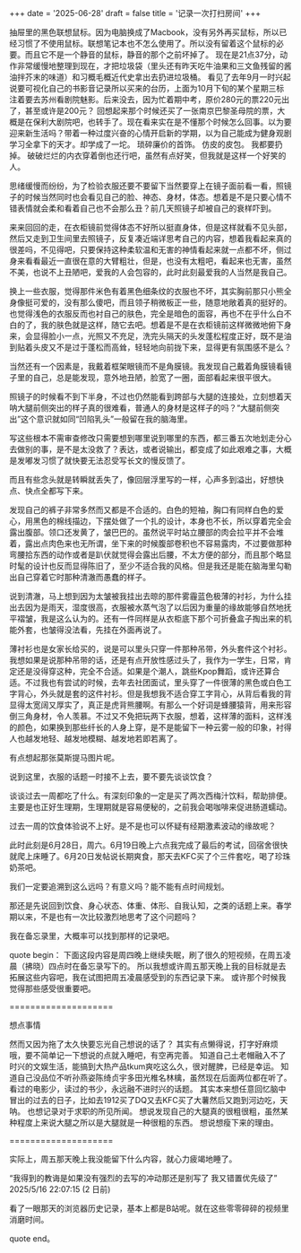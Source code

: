 +++
date = '2025-06-28'
draft = false
title = '记录一次打扫房间'
+++

抽屉里的黑色联想鼠标。因为电脑换成了Macbook，没有另外再买鼠标，所以已经习惯了不使用鼠标。联想笔记本也不怎么使用了。所以没有留着这个鼠标的必要。而且它不是一个静音的鼠标，静音的那个之前坏掉了。
现在是21点37分，动作非常缓慢地整理到现在，才把垃圾袋（里头还有昨天吃牛油果和三文鱼残留的酱油拌芥末的味道）和习概毛概近代史拿出去扔进垃圾桶。
看见了去年9月一时兴起说要可视化自己的书影音记录所以买来的台历，上面为10月下旬的某个星期三标注着要去苏州看剧院魅影。后来没去，因为忙着期中考，原价280元的票220元出了，甚至或许是200元？
回想起来那个时候还买了一张南京巴黎圣母院的票，大概是在保利大剧院吧，也转手了。现在看来实在是不懂那个时候怎么回事。以为要迎来新生活吗？带着一种过度兴奋的心情开启新的学期，以为自己能成为健身观剧学习全拿下的天才。却学成了一坨。
琐碎廉价的首饰。
仿皮的皮包。
我都要扔掉。
破破烂烂的内衣穿着倒也还行吧，虽然有点好笑，但我就是这样一个好笑的人。

思绪缓慢而纷纷，为了检验衣服还要不要留下当然要穿上在镜子面前看一看，照镜子的时候当然同时也会看见自己的脸、神态、身材，体态。想着是不是只要心情不错表情就会柔和看着自己也不会那么丑？前几天照镜子却被自己的衰样吓到。

来来回回的走，在衣柜镜前觉得体态不好所以挺直身体，但是这样就看不见头部，然后又走到卫生间里去照镜子，反复凑近端详思考自己的内容，想着我看起来真的很差吗，不见得吧，只要保持这种柔软温和无害的神情看起来就一点都不坏，侧过身来看看最近一直很在意的大臂粗壮，但是，也没有太粗吧，看起来也无害，虽然不美，也说不上丑陋吧，爱我的人会包容的，此时此刻最爱我的人当然是我自己。

换上一些衣服，觉得那件米色有着黑色细条纹的衣服也不坏，其实胸前那只小熊全身像挺可爱的，没有那么傻吧，而且领子稍微板正一些，随意地敞着真的挺好的。也觉得浅色的衣服反而也衬自己的肤色，完全是暗色的面容，再也不在乎什么白不白的了，我的肤色就是这样，随它去吧。想着是不是在衣柜镜前这样微微地俯下身来，会显得脸小一点，光照又不充足，洗完头隔天的头发蓬松程度正好，既不是油到贴着头皮又不是过于蓬松而高耸，轻轻地向前拢下来，显得更有氛围感不是么？

当然还有一个因素是，我戴着框架眼镜而不是角膜镜。我发现自己戴着角膜镜看镜子里的自己，总是能发现，意外地丑陋，脸宽了一圈，面部看起来很平很大。

照镜子的时候看不到下半身，不过也仍然能看到跨部与大腿的连接处，立刻想着天呐大腿前侧突出的样子真的很难看，普通人的身材是这样子的吗？“大腿前侧突出”这个意识就如同“凹陷乳头”一般留在我的脑海里。

写这些根本不需审查修改只需要想到哪里说到哪里的东西，都三番五次地划走分心去做别的事，是不是太没救了？表达，或者说输出，都变成了如此艰难之事，大概是发嘟发习惯了就快要无法忍受写长文的慢反馈了。

而且有些念头就是转瞬就丢失了，像回层浮里写的一样，心声多到溢出，好想快点、快点全都写下来。

发现自己的裤子非常多然而又都是不合适的。白色的短袖，胸口有同样白色的爱心，用黑色的棉线描边，下摆处做了一个扎的设计，本身也不长，所以穿着完全会露出腹部。领口还发黄了，皱巴巴的。虽然说平时站立腰部的肉会拉平并不会堆着，露出点肉色来也无所谓，坐下来的时候腹部卷积也不容易露肉，不过要做那种弯腰拾东西的动作或者是趴伏就觉得会露出后腰，不太方便的部分，而且那个略显时髦的设计也反而显得陈旧了，至少不适合我的风格。但是我还是能在脑海里勾勒出自己穿着它时那种清澈而愚蠢的样子。

说到清澈，马上想到因为太皱被我挂出去晾的那件雾霾蓝色极薄的衬衫，为什么挂出去因为是雨天，湿度很高，衣服被水蒸气泡了以后因为重量的缘故能够自然地抚平褶皱，我是这么认为的。还有一件同样是从衣柜底下那个可折叠盒子掏出来的机能外套，也皱得没法看，先挂在外面再说了。

薄衬衫也是女家长给买的，说是可以里头只穿一件那种吊带，外头套件这个衬衫。我想如果是说那种吊带的话，还是有点开放性感过头了，我作为一学生，日常，肯定还是没得穿这种，完全不合适。如果是个潮人，跳些Kpop舞蹈，或许还算合适。不过我也有尝试的时候，去年去社团面试，里头穿了一件很薄的黑色或白色工字背心，外头就是套的这件衬衫。但是我想我不适合穿工字背心，从背后看我的背显得太宽阔又厚实了，真正是虎背熊腰啊。有那么一个好词是蜂腰猿背，用来形容倒三角身材，令人羡慕。不过又不免把玩两下衣服，想着，这样薄的面料，这样浅的颜色，如果换到那些纤长的人身上穿，是不是能留下一种云雾一般的印象，衬得人也越发地轻、越发地模糊、越发地若即若离了。

有点想起那张莫斯提马图片呢。

说到这里，衣服的话题一时接不上去，要不要先谈谈饮食？

谈谈过去一周都吃了什么。有深刻印象的一定是买了两次西梅汁饮料，帮助排便。主要是也正好生理期，生理期就是容易便秘的，之前我会喝咖啡来促进肠道蠕动。

过去一周的饮食体验说不上好。是不是也可以怀疑有经期激素波动的缘故呢？

此时此刻是6月28日，周六。6月19日晚上六点我完成了最后的考试，回宿舍很快就爬上床睡了。6月20日发帖说长期爽食，那天去KFC买了个三件套吃，喝了珍珠奶茶吧。

我们一定要追溯到这么远吗？有意义吗？能不能有点时间规划。

那还是先说回到饮食、身心状态、体重、体形、自我认知，之类的话题上来。春学期以来，不是也有一次比较激烈地思考了这个问题吗？

我在备忘录里，大概率可以找到那样的记录吧。

quote begin：
下面这段内容是周四晚上继续失眠，刷了很久的短视频，在周五凌晨（拂晓）四点时在备忘录写下的。
所以我想或许周五那天晚上我的目标就是去拓展这些内容吧，我在试图把周五凌晨感受到的东西记录下来。
或许那个时候我觉得那些感受很重要吧。

====================

想点事情

然而又因为拖了太久快要忘光自己想说的话了？
其实有点懒得说，打字好麻烦哦，要不简单记一下想说的点就入睡吧，有空再完善。
知道自己土老帽融入不了时兴的文娱生活，能搞到大热产品tkum爽吃这么久，很对醒脾，已经是幸运。
知道自己没品位不听孙燕姿陈绮贞宇多田光椎名林檎，虽然现在后面两位都在听了。看过的电影少，读过的书少，永远融不进时兴的话题。
其实本来想任意回忆脑中冒出的过去的日子，比如去1912买了DQ又去KFC买了大薯然后又跑到河边吃，天呐。
也想记录对于求职的所见所闻。
想说发现自己的大腿真的很粗很粗，虽然某种程度上来说大腿之所以是大腿就是一种很粗的东西。
想说想瘦下来的理由。

====================

实际上，周五那天晚上我没能留下什么内容，就心力疲竭地睡了。

“我得到的教诲是如果没有强烈的去写的冲动那还是别写了
我又错置优先级了”
2025/5/16 22:07:15 (2 日前)

看了一眼那天的浏览器历史记录，基本上都是B站呢。就在这些零零碎碎的视频里消磨时间。

quote end。